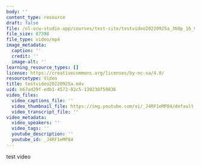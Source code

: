 ```yaml
---
body: ''
content_type: resource
draft: false
file: /ol-ocw-studio-app/courses/test-site/testvideo20220925a_360p_16_9.mp4
file_size: 87398
file_type: video/mp4
image_metadata:
  caption: ''
  credit: ''
  image-alt: ''
learning_resource_types: []
license: https://creativecommons.org/licenses/by-nc-sa/4.0/
resourcetype: Video
title: testvideo20220925a.m4v
uid: b67ad29f-edb1-4572-82c5-130238f59836
video_files:
  video_captions_file: ''
  video_thumbnail_file: https://img.youtube.com/vi/_J4RF1eMP84/default.jpg
  video_transcript_file: ''
video_metadata:
  video_speakers: ''
  video_tags: ''
  youtube_description: ''
  youtube_id: _J4RF1eMP84
---
```

test video